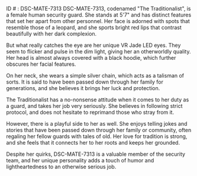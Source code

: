 ID # : DSC-MATE-7313
DSC-MATE-7313, codenamed "The Traditionalist", is a female human security guard. She stands at 5'7" and has distinct features that set her apart from other personnel. Her face is adorned with spots that resemble those of a leopard, and she sports bright red lips that contrast beautifully with her dark complexion.

But what really catches the eye are her unique VR Jade LED eyes. They seem to flicker and pulse in the dim light, giving her an otherworldly quality. Her head is almost always covered with a black hoodie, which further obscures her facial features.

On her neck, she wears a simple silver chain, which acts as a talisman of sorts. It is said to have been passed down through her family for generations, and she believes it brings her luck and protection.

The Traditionalist has a no-nonsense attitude when it comes to her duty as a guard, and takes her job very seriously. She believes in following strict protocol, and does not hesitate to reprimand those who stray from it.

However, there is a playful side to her as well. She enjoys telling jokes and stories that have been passed down through her family or community, often regaling her fellow guards with tales of old. Her love for tradition is strong, and she feels that it connects her to her roots and keeps her grounded.

Despite her quirks, DSC-MATE-7313 is a valuable member of the security team, and her unique personality adds a touch of humor and lightheartedness to an otherwise serious job.